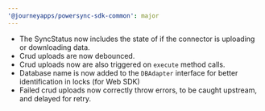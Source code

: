 ```yaml
---
'@journeyapps/powersync-sdk-common': major
---
```


- The SyncStatus now includes the state of if the connector is uploading or downloading data.
- Crud uploads are now debounced.
- Crud uploads now are also triggered on `execute` method calls.
- Database name is now added to the `DBAdapter` interface for better identification in locks (for Web SDK)
- Failed crud uploads now correctly throw errors, to be caught upstream, and delayed for retry.